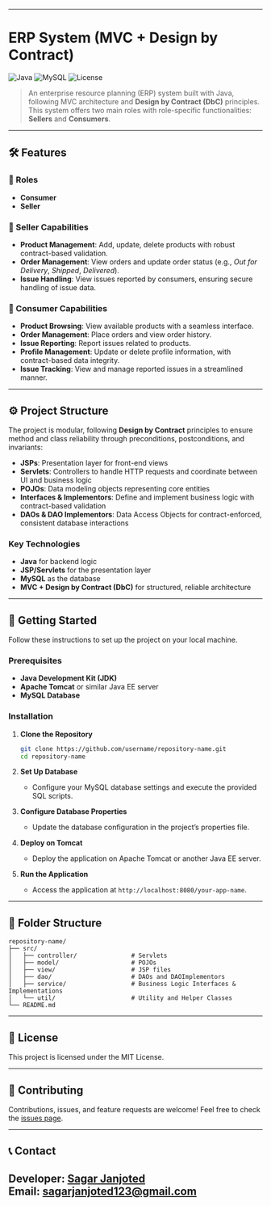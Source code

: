 
---

# ERP System (MVC + Design by Contract)

![Java](https://img.shields.io/badge/Java-ED8B00?style=for-the-badge&logo=java&logoColor=white)
![MySQL](https://img.shields.io/badge/MySQL-4479A1?style=for-the-badge&logo=mysql&logoColor=white)
![License](https://img.shields.io/badge/license-MIT-green?style=for-the-badge)

> An enterprise resource planning (ERP) system built with Java, following MVC architecture and **Design by Contract (DbC)** principles. This system offers two main roles with role-specific functionalities: **Sellers** and **Consumers**.

---

## 🛠 Features

### 👤 Roles

- **Consumer**
- **Seller**

### 🔹 Seller Capabilities
- **Product Management**: Add, update, delete products with robust contract-based validation.
- **Order Management**: View orders and update order status (e.g., *Out for Delivery*, *Shipped*, *Delivered*).
- **Issue Handling**: View issues reported by consumers, ensuring secure handling of issue data.

### 🔹 Consumer Capabilities
- **Product Browsing**: View available products with a seamless interface.
- **Order Management**: Place orders and view order history.
- **Issue Reporting**: Report issues related to products.
- **Profile Management**: Update or delete profile information, with contract-based data integrity.
- **Issue Tracking**: View and manage reported issues in a streamlined manner.

---

## ⚙️ Project Structure

The project is modular, following **Design by Contract** principles to ensure method and class reliability through preconditions, postconditions, and invariants:

- **JSPs**: Presentation layer for front-end views
- **Servlets**: Controllers to handle HTTP requests and coordinate between UI and business logic
- **POJOs**: Data modeling objects representing core entities
- **Interfaces & Implementors**: Define and implement business logic with contract-based validation
- **DAOs & DAO Implementors**: Data Access Objects for contract-enforced, consistent database interactions

### Key Technologies
- **Java** for backend logic
- **JSP/Servlets** for the presentation layer
- **MySQL** as the database
- **MVC + Design by Contract (DbC)** for structured, reliable architecture

---

## 🚀 Getting Started

Follow these instructions to set up the project on your local machine.

### Prerequisites
- **Java Development Kit (JDK)**
- **Apache Tomcat** or similar Java EE server
- **MySQL Database**

### Installation
1. **Clone the Repository**
   ```bash
   git clone https://github.com/username/repository-name.git
   cd repository-name
   ```

2. **Set Up Database**
   - Configure your MySQL database settings and execute the provided SQL scripts.

3. **Configure Database Properties**
   - Update the database configuration in the project’s properties file.

4. **Deploy on Tomcat**
   - Deploy the application on Apache Tomcat or another Java EE server.

5. **Run the Application**
   - Access the application at `http://localhost:8080/your-app-name`.

---

## 📂 Folder Structure

```plaintext
repository-name/
├── src/
│   ├── controller/               # Servlets
│   ├── model/                    # POJOs
│   ├── view/                     # JSP files
│   ├── dao/                      # DAOs and DAOImplementors
│   ├── service/                  # Business Logic Interfaces & Implementations
│   └── util/                     # Utility and Helper Classes
└── README.md
```

---

## 📜 License
This project is licensed under the MIT License.

---

## 🤝 Contributing
Contributions, issues, and feature requests are welcome! Feel free to check the [issues page](https://github.com/username/repository-name/issues).

---

## 📞 Contact
**Developer**: [Sagar Janjoted](https://github.com/STRO09)  
**Email**: [sagarjanjoted123@gmail.com](sagarjanjoted123@gmail.com)
---
